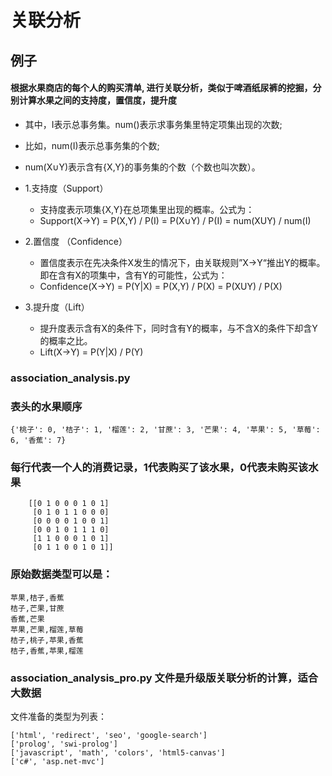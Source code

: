 # 关联分析

## 例子
#### 根据水果商店的每个人的购买清单, 进行关联分析，类似于啤酒纸尿裤的挖掘，分别计算水果之间的支持度，置信度，提升度

* 其中，I表示总事务集。num()表示求事务集里特定项集出现的次数;

* 比如，num(I)表示总事务集的个数;

* num(X∪Y)表示含有{X,Y}的事务集的个数（个数也叫次数）。


* 1.支持度（Support）
    * 支持度表示项集{X,Y}在总项集里出现的概率。公式为：
    * Support(X→Y) = P(X,Y) / P(I) = P(X∪Y) / P(I) = num(XUY) / num(I)

* 2.置信度 （Confidence）
   * 置信度表示在先决条件X发生的情况下，由关联规则”X→Y“推出Y的概率。即在含有X的项集中，含有Y的可能性，公式为：
   * Confidence(X→Y) = P(Y|X)  = P(X,Y) / P(X) = P(XUY) / P(X)

* 3.提升度（Lift）
    * 提升度表示含有X的条件下，同时含有Y的概率，与不含X的条件下却含Y的概率之比。
    * Lift(X→Y) = P(Y|X) / P(Y)

### association_analysis.py
### 表头的水果顺序
```
{'桃子': 0, '桔子': 1, '榴莲': 2, '甘蔗': 3, '芒果': 4, '苹果': 5, '草莓': 6, '香蕉': 7}
```

### 每行代表一个人的消费记录，1代表购买了该水果，0代表未购买该水果
```
    [[0 1 0 0 0 1 0 1]
     [0 1 0 1 1 0 0 0]
     [0 0 0 0 1 0 0 1]
     [0 0 1 0 1 1 1 0]
     [1 1 0 0 0 1 0 1]
     [0 1 1 0 0 1 0 1]]
```

### 原始数据类型可以是：
```
苹果,桔子,香蕉
桔子,芒果,甘蔗
香蕉,芒果
苹果,芒果,榴莲,草莓
桔子,桃子,苹果,香蕉
桔子,香蕉,苹果,榴莲
```

### association_analysis_pro.py 文件是升级版关联分析的计算，适合大数据
文件准备的类型为列表：
```
['html', 'redirect', 'seo', 'google-search']
['prolog', 'swi-prolog']
['javascript', 'math', 'colors', 'html5-canvas']
['c#', 'asp.net-mvc']
```